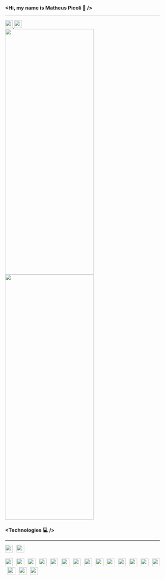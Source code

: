 <h3>
  &#60;Hi, my name is Matheus Picoli 🚀 &#47;&#62;
</h3>

<hr />

<div>
	<a href="https://www.instagram.com/matheus_zpicoli/" target="_blank" rel=noopener noreferrer>
		<img name="Instagram" style="height: 25px;" src="https://img.shields.io/badge/-Instagram-05122A?style=flat&logo=instagram" />
	</a>
	<a href="https://www.linkedin.com/in/matheus-zpicoli" target="_blank" rel=noopener noreferrer>
		<img name="LinkedIn" style="height: 25px;" src="https://img.shields.io/badge/-LinkedIn-05122A?style=flat&logo=linkedin" />
	</a>
</div>

<div>
	<img style="width: 30vw; height: 20vh;" src="https://github-readme-stats.vercel.app/api?username=matheuszpicoli&show_icons=true&theme=dark"/>
	<img style="width: 30vw; height: 20vh;" src="https://github-readme-stats.vercel.app/api/top-langs/?username=matheuszpicoli&layout=compact&theme=dark" />
</div>

<h3>
  &#60;Technologies 💻 &#47;&#62;
</h3>

<hr />

<div>
	<img name="Visual Studio Code" style="height: 25px;" src="https://img.shields.io/badge/-Visual%20Studio%20Code-05122A?style=flat&logo=visual-studio" />
  &nbsp;
	<img name="PowerShell" style="height: 25px;" src="https://img.shields.io/badge/-Shell-05122A?style=flat&logo=powershell" />
</div>

<br />

<div>
	<img name="HTML5" style="height: 25px;" src="https://img.shields.io/badge/-HTML-05122A?style=flat&logo=HTML5" />
	&nbsp;
	<img name="CSS3" style="height: 25px;" src="https://img.shields.io/badge/-CSS-05122A?style=flat&logo=CSS3" />
	&nbsp;
	<img name="Tailwind CSS" style="height: 25px;" src="https://img.shields.io/badge/-Tailwind-05122A?style=flat&logo=tailwindCSS" />
	&nbsp;
	<img name="SCSS" style="height: 25px;" src="https://img.shields.io/badge/-SCSS-05122A?style=flat&logo=SASS" />
	&nbsp;
	<img name="Gulp" style="height: 25px;" src="https://img.shields.io/badge/-Gulp-05122A?style=flat&logo=gulp" />
	&nbsp;
	<img name="Git" style="height: 25px;" src="https://img.shields.io/badge/-Git-05122A?style=flat&logo=git" />
	&nbsp;
	<img name="JavaScript" style="height: 25px;" src="https://img.shields.io/badge/-JavaScript-05122A?style=flat&logo=javascript" />
	&nbsp;
	<img name="TypeScript" style="height: 25px;" src="https://img.shields.io/badge/-TypeScript-05122A?style=flat&logo=typescript" />
	&nbsp;
	<img name="React" style="height: 25px;" src="https://img.shields.io/badge/-React%20JS-05122A?style=flat&logo=react" />
	&nbsp;
	<img name="Next JS" style="height: 25px;" src="https://img.shields.io/badge/-Next%20JS-05122A?style=flat&logo=next.js" />
	&nbsp;
	<img name="Vue JS" style="height: 25px;" src="https://img.shields.io/badge/-Vue%20JS-05122A?style=flat&logo=vue.js" />
	&nbsp;
	<img name="Node JS" style="height: 25px;" src="https://img.shields.io/badge/-Node%20JS-05122A?style=flat&logo=node.js" />
	&nbsp;
	<img name="Bootstrap" style="height: 25px;" src="https://img.shields.io/badge/-Bootstrap-05122A?style=flat&logo=bootstrap" />
	&nbsp;
	<img name="jQuery" style="height: 25px;" src="https://img.shields.io/badge/-jQuery-05122A?style=flat&logo=jQuery" />
	&nbsp;
	<img name="MySQL" style="height: 25px;" src="https://img.shields.io/badge/-MySQL-05122A?style=flat&logo=mySQL" />
	&nbsp;
	<img name="Oracle" style="height: 25px;" src="https://img.shields.io/badge/-Oracle-05122A?style=flat&logo=oracle" />
	&nbsp;
	<img name="MongoDB" style="height: 25px;" src="https://img.shields.io/badge/-MongoDB-05122A?style=flat&logo=mongodb" />
	&nbsp;
</div>
